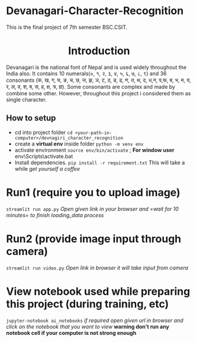 # Devanagari-Character-Recognition

This is the final project of 7th semester BSC.CSIT.
<h1 align = 'center'>Introduction</h1>
Devanagari is the national font of Nepal and is used widely throughout the India also. It contains 10 numerals(०, १, २, ३, ४, ५, ६, ७, ८, ९) and 36 consonants (क, ख, ग, घ, ङ, च, छ, ज, झ, ञ, ट, ठ, ड, ढ, ण, त, थ, द, ध,न, प,फ, ब, भ, म, य, र, ल, व, श, ष, स, ह, क्ष, त्र, ज्ञ). Some consonants are complex and made by combine some other. However, throughout this project i considered them as single character.


## How to setup
* cd into project folder `cd <your-path-in-computer>/devnagiri_character_recognition`
* create a **virtual env** inside folder `python -m venv env`
* activate environment `source env/bin/activate` ; **For window user** env\Scripts\activate.bat
* Install dependencies. `pip install -r requirement.txt` This will take a while *get yourself a coffee*


# Run1 (require you to upload image)
`streamlit run app.py` *Open given link in your browser and =wait for 10 minutes= to finish loading_data process*


# Run2 (provide image input through camera)
`streamlit run video.py` *Open link in browser it will take input from camera*


# View notebook used while preparing this project (during training, etc)
`jupyter-notebook ai_notebooks` *if required open given url in browser and click on the notebook that you want to view*
**warning don't run any notebook cell if your computer is not strong enough**
